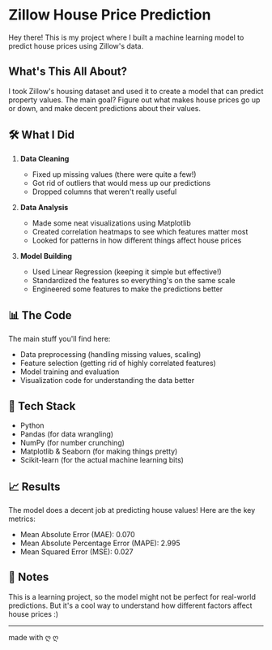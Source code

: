 # Zillow House Price Prediction

Hey there! This is my project where I built a machine learning model to predict house prices using Zillow's data.

## What's This All About?

I took Zillow's housing dataset and used it to create a model that can predict property values. 
The main goal? Figure out what makes house prices go up or down, and make decent predictions about their values.

## 🛠️ What I Did

1. **Data Cleaning**
   - Fixed up missing values (there were quite a few!)
   - Got rid of outliers that would mess up our predictions
   - Dropped columns that weren't really useful

2. **Data Analysis**
   - Made some neat visualizations using Matplotlib
   - Created correlation heatmaps to see which features matter most
   - Looked for patterns in how different things affect house prices

3. **Model Building**
   - Used Linear Regression (keeping it simple but effective!)
   - Standardized the features so everything's on the same scale
   - Engineered some features to make the predictions better

## 📊 The Code

The main stuff you'll find here:
- Data preprocessing (handling missing values, scaling)
- Feature selection (getting rid of highly correlated features)
- Model training and evaluation
- Visualization code for understanding the data better

## 🔧 Tech Stack
- Python
- Pandas (for data wrangling)
- NumPy (for number crunching)
- Matplotlib & Seaborn (for making things pretty)
- Scikit-learn (for the actual machine learning bits)

## 📈 Results

The model does a decent job at predicting house values! Here are the key metrics:
- Mean Absolute Error (MAE): 0.070
- Mean Absolute Percentage Error (MAPE): 2.995
- Mean Squared Error (MSE): 0.027


## 📝 Notes

This is a learning project, so the model might not be perfect for real-world predictions. But it's a cool way to understand how different factors affect house prices :)

---
made with ღ ღ
